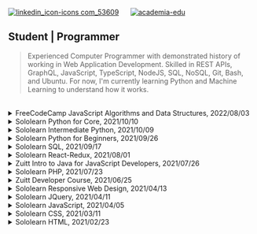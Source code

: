 [![linkedin_icon-icons com_53609](https://user-images.githubusercontent.com/69438999/196654865-7021d2e7-0070-49dd-a3b0-407206823857.png)](https://www.linkedin.com/in/kentlouisegtonino/) &nbsp;&nbsp;&nbsp;&nbsp; [![academia-edu](https://user-images.githubusercontent.com/69438999/196661598-cf639d32-5bce-43ec-a6e2-044f6b3dfeb9.png)](https://independent.academia.edu/kentlouisegtonino)

## Student | Programmer
> Experienced Computer Programmer with demonstrated history of working in Web Application Development. Skilled in REST APIs, GraphQL, JavaScript, TypeScript, NodeJS, SQL, NoSQL, Git, Bash, and Ubuntu. For now, I'm currently learning Python and Machine Learning to understand how it works.

<br />

<details>
<summary>FreeCodeCamp JavaScript Algorithms and Data Structures, 2022/08/03</summary>
https://www.freecodecamp.org/certification/kentlouisetonino/javascript-algorithms-and-data-structures
</details>

<details>
<summary>Sololearn Python for Core, 2021/10/10</summary>
https://www.sololearn.com/certificates/CT-UOJ7MU3L
</details>

<details>
<summary>Sololearn Intermediate Python, 2021/10/09</summary>
https://www.sololearn.com/certificates/CT-LINAPDZ2
</details>

<details>
<summary>Sololearn Python for Beginners, 2021/09/26</summary>
https://www.sololearn.com/certificates/CT-THPHVBQX
</details>

<details>
<summary>Sololearn SQL, 2021/09/17</summary>
https://www.sololearn.com/certificates/CT-OYPTHJVE
</details>

<details>
<summary>Sololearn React-Redux, 2021/08/01</summary>
https://www.sololearn.com/certificates/CT-BDZB6GLV
</details>

<details>
<summary>Zuitt Intro to Java for JavaScript Developers, 2021/07/26</summary>
https://share.zertify.zuitt.co/certificate/dc3368df-b091-47e1-9bc9-e83e0d31bd77/
</details>

<details>
<summary>Sololearn PHP, 2021/07/23</summary>
https://www.sololearn.com/certificates/CT-K6KUNZPR
</details>

<details>
<summary>Zuitt Developer Course, 2021/06/25</summary>
https://share.zertify.zuitt.co/certificate/f34711fa-603a-437f-8869-77067de5f7fd/
</details>

<details>
<summary>Sololearn Responsive Web Design, 2021/04/13</summary>
https://www.sololearn.com/certificates/CT-7IGP6UKW
</details>

<details>
<summary>Sololearn JQuery, 2021/04/11</summary>
https://www.sololearn.com/certificates/CT-DUI5SMHW
</details>

<details>
<summary>Sololearn JavaScript, 2021/04/05</summary>
https://www.sololearn.com/certificates/CT-TGX5B996
</details>

<details>
<summary>Sololearn CSS, 2021/03/11</summary>
https://www.sololearn.com/certificates/CT-OZUWDTZB
</details>

<details>
<summary>Sololearn HTML, 2021/02/23</summary>
https://www.sololearn.com/certificates/CT-MKBL8ITD
</details>
